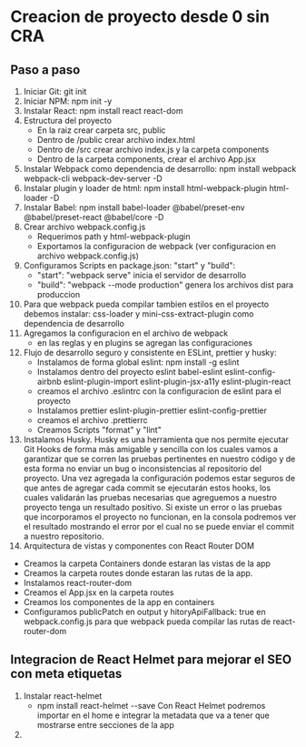 # Creacion de proyecto desde 0 sin CRA

## Paso a paso

1. Iniciar Git: git init
2. Iniciar NPM: npm init -y
3. Instalar React: npm install react react-dom
4. Estructura del proyecto
   - En la raiz crear carpeta src, public
   - Dentro de /public crear archivo index.html
   - Dentro de /src crear archivo index.js y la carpeta components
   - Dentro de la carpeta components, crear el archivo App.jsx
5. Instalar Webpack como dependencia de desarrollo: npm install webpack webpack-cli webpack-dev-server -D
6. Instalar plugin y loader de html: npm install html-webpack-plugin html-loader -D
7. Instalar Babel: npm install babel-loader @babel/preset-env @babel/preset-react @babel/core -D
8. Crear archivo webpack.config.js
   - Requerimos path y html-webpack-plugin
   - Exportamos la configuracion de webpack (ver configuracion en archivo webpack.config.js)
9. Configuramos Scripts en package.json:
   "start" y "build":
   - "start": "webpack serve" inicia el servidor de desarrollo
   - "build": "webpack --mode production" genera los archivos dist para produccion
10. Para que webpack pueda compilar tambien estilos en el proyecto debemos instalar: css-loader y mini-css-extract-plugin como dependencia de desarrollo
11. Agregamos la configuracion en el archivo de webpack
    - en las reglas y en plugins se agregan las configuraciones
12. Flujo de desarrollo seguro y consistente en ESLint, prettier y husky:
    - Instalamos de forma global eslint: npm install -g eslint
    - Instalamos dentro del proyecto eslint babel-eslint eslint-config-airbnb eslint-plugin-import eslint-plugin-jsx-a11y eslint-plugin-react
    - creamos el archivo .eslintrc con la configuracion de eslint para el proyecto
    - Instalamos prettier eslint-plugin-prettier eslint-config-prettier
    - creamos el archivo .prettierrc
    - Creamos Scripts "format" y "lint"
13. Instalamos Husky. Husky es una herramienta que nos permite ejecutar Git Hooks de forma más amigable y sencilla con los cuales vamos a garantizar que se corren las pruebas pertinentes en nuestro código y de esta forma no enviar un bug o inconsistencias al repositorio del proyecto. Una vez agregada la configuración podemos estar seguros de que antes de agregar cada commit se ejecutarán estos hooks, los cuales validarán las pruebas necesarias que agreguemos a nuestro proyecto tenga un resultado positivo. Si existe un error o las pruebas que incorporamos el proyecto no funcionan, en la consola podremos ver el resultado mostrando el error por el cual no se puede enviar el commit a nuestro repositorio.
14. Arquitectura de vistas y componentes con React Router DOM
   - Creamos la carpeta Containers donde estaran las vistas de la app
   - Creamos la carpeta routes donde estaran las rutas de la app. 
   - Instalamos react-router-dom
   - Creamos el App.jsx en la carpeta routes 
   - Creamos los componentes de la app en containers
   - Configuramos publicPatch en output y hitoryApiFallback: true en webpack.config.js para que webpack pueda compilar las rutas de react-router-dom


## Integracion de React Helmet para mejorar el SEO con meta etiquetas

1. Instalar react-helmet
   - npm install react-helmet --save
   Con React Helmet podremos importar en el home e integrar la metadata que va a tener que mostrarse entre secciones de la app
2. 
